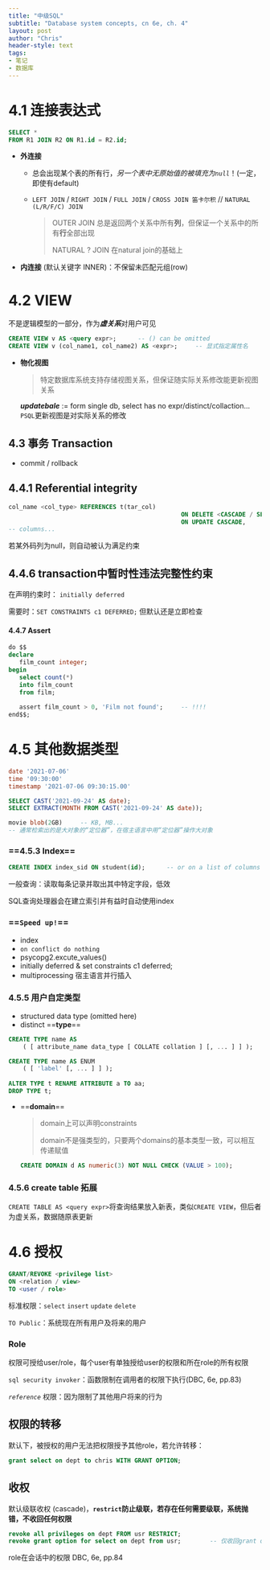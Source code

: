 ```yaml
---
title: "中级SQL"
subtitle: "Database system concepts, cn 6e, ch. 4"
layout: post
author: "Chris"
header-style: text
tags:
- 笔记
- 数据库
---
```


# 4.1 连接表达式

```sql
SELECT *
FROM R1 JOIN R2 ON R1.id = R2.id;
```

- **外连接**

  - 总会出现某个表的所有行，*另一个表中无原始值的被填充为`null`*！(一定，即使有default)

  - `LEFT JOIN` / `RIGHT JOIN` / `FULL JOIN` / `CROSS JOIN 笛卡尔积`  // `NATURAL (L/R/F/C) JOIN`

    > OUTER JOIN 总是返回两个关系中所有**列**，但保证一个关系中的所有**行**全部出现
    >
    > NATURAL ? JOIN 在natural join的基础上

- **内连接** (默认关键字 INNER)：不保留未匹配元组(row)



# 4.2 VIEW

不是逻辑模型的一部分，作为***虚关系***对用户可见

```sql
CREATE VIEW v AS <query expr>;		-- () can be omitted
CREATE VIEW v (col_name1, col_name2) AS <expr>;		-- 显式指定属性名
```

- **物化视图**

  > 特定数据库系统支持存储视图关系，但保证随实际关系修改能更新视图关系

  ***updatebale*** := form single db, select has no expr/distinct/collaction...  `PSQL`更新视图是对实际关系的修改



## 4.3 事务 Transaction

- commit / rollback



## 4.4.1 Referential integrity

```sql
col_name <col_type> REFERENCES t(tar_col)
												ON DELETE <CASCADE / SET NULL / SET DEFAULT>
												ON UPDATE CASCADE,
-- columns...
```

若某外码列为null，则自动被认为满足约束



## 4.4.6 transaction中暂时性违法完整性约束

在声明约束时： `initially deferred`

需要时：`SET CONSTRAINTS c1 DEFERRED;` 但默认还是立即检查



#### 4.4.7 Assert

```sql
do $$
declare 
   film_count integer;
begin
   select count(*)
   into film_count
   from film;
   
   assert film_count > 0, 'Film not found';		-- !!!!
end$$;
```



# 4.5 其他数据类型

```sql
date '2021-07-06'
time '09:30:00'
timestamp '2021-07-06 09:30:15.00'
```

```sql
SELECT CAST('2021-09-24' AS date);
SELECT EXTRACT(MONTH FROM CAST('2021-09-24' AS date));
```

```sql
movie blob(2GB)		-- KB, MB...
-- 通常检索出的是大对象的“定位器”，在宿主语言中用“定位器”操作大对象
```

### ==4.5.3 Index==

```sql
CREATE INDEX index_sid ON student(id);		-- or on a list of columns
```

一般查询：读取每条记录并取出其中特定字段，低效

SQL查询处理器会在建立索引并有益时自动使用index



### ==**`Speed up!`**==

- index
- `on conflict do nothing`
- psycopg2.excute_values()
- initially deferred & set constraints c1 deferred;
- multiprocessing 宿主语言并行插入



### 4.5.5 用户自定类型

- structured data type (omitted here)
- distinct ==**type**==

```sql
CREATE TYPE name AS
    ( [ attribute_name data_type [ COLLATE collation ] [, ... ] ] );

CREATE TYPE name AS ENUM
    ( [ 'label' [, ... ] ] );
    
ALTER TYPE t RENAME ATTRIBUTE a TO aa;
DROP TYPE t;
```

- ==**domain**==

  > domain上可以声明constraints
  >
  > domain不是强类型的，只要两个domains的基本类型一致，可以相互传递赋值

  ```sql
  CREATE DOMAIN d AS numeric(3) NOT NULL CHECK (VALUE > 100); 
  ```

### 4.5.6 create table 拓展

`CREATE TABLE AS <query expr>`将查询结果放入新表，类似`CREATE VIEW`，但后者为虚关系，数据随原表更新



# 4.6 授权

```sql
GRANT/REVOKE <privilege list>
ON <relation / view>
TO <user / role>
```

标准权限：`select` `insert` `update` `delete`

`TO Public`：系统现在所有用户及将来的用户

### Role

权限可授给user/role，每个user有单独授给user的权限和所在role的所有权限

`sql security invoker`：函数限制在调用者的权限下执行(DBC, 6e, pp.83)

*`reference`* 权限：因为限制了其他用户将来的行为

## 权限的转移

默认下，被授权的用户无法把权限授予其他role，若允许转移：

```sql
grant select on dept to chris WITH GRANT OPTION;
```

## 收权

默认级联收权 (cascade)，**`restrict`防止级联，若存在任何需要级联，系统抛错，不收回任何权限**

```sql
revoke all privileges on dept FROM usr RESTRICT;
revoke grant option for select on dept from usr;		-- 仅收回grant option，不收权
```

role在会话中的权限   DBC, 6e, pp.84